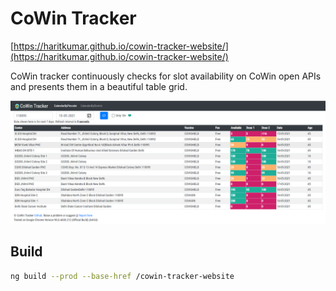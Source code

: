 # CoWin Tracker
[https://haritkumar.github.io/cowin-tracker-website/](https://haritkumar.github.io/cowin-tracker-website/)

CoWin tracker continuously checks for slot availability on CoWin open APIs and presents them in a beautiful table grid.

![cowin](src/assets/img/sample.PNG)

## Build
```sh
ng build --prod --base-href /cowin-tracker-website
```